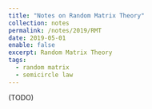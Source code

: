 ```yaml
---
title: "Notes on Random Matrix Theory"
collection: notes
permalink: /notes/2019/RMT
date: 2019-05-01
enable: false
excerpt: Random Matrix Theory
tags:
  - random matrix
  - semicircle law
---
```


(TODO)
